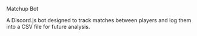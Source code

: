 Matchup Bot

A Discord.js bot designed to track matches between players and log them into a CSV file for future analysis.